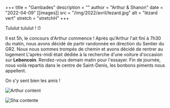 +++
title = "Gambades"
description = ""
author = "Arthur & Shanon"
date = "2022-04-09"
[[images]]
  src = "/img/2022/avril/lezard.jpg"
  alt = "lézard vert"
  stretch = "stretchH"
+++

Tululut tululut ! ⏰

Il est 5h, le concours d'Arthur commence ! Après qu'Arthur l'ait fini à 7h30 du matin, nous avons décidé de partir randonnée en direction du Sentier du GR2.
Nous nous sommes trompés de chemin et avons décidé de rentrer au logement
L'après-midi était dédiée à la recherche d'une voiture d'occasion sur **Leboncoin**. Rendez-vous demain matin pour l'essayer.
Fin de journée, nous voilà repartis dans le centre de Saint-Denis, les bonbons piments nous appellent. 

On s'y sent bien les amis ! 

![Arthur content](/img/2022/avril/arthurcontent.jpg)

![Sha contente](/img/2022/avril/shacontente.jpg)
